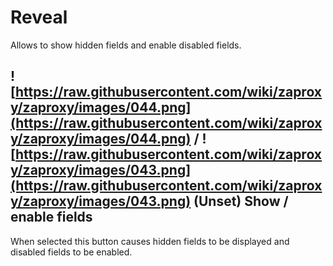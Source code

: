 # Reveal

Allows to show hidden fields and enable disabled fields.
## ![https://raw.githubusercontent.com/wiki/zaproxy/zaproxy/images/044.png](https://raw.githubusercontent.com/wiki/zaproxy/zaproxy/images/044.png) / ![https://raw.githubusercontent.com/wiki/zaproxy/zaproxy/images/043.png](https://raw.githubusercontent.com/wiki/zaproxy/zaproxy/images/043.png)  (Unset) Show / enable fields
When selected this button causes hidden fields to be displayed and disabled fields to be enabled.